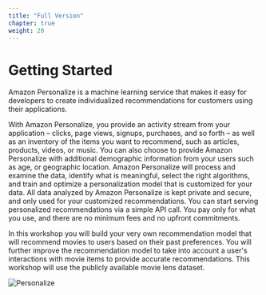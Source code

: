 ```yaml
---
title: "Full Version"
chapter: true
weight: 20
---
```


# Getting Started
Amazon Personalize is a machine learning service that makes it easy for developers to create individualized recommendations for customers using their applications.

With Amazon Personalize, you provide an activity stream from your application – clicks, page views, signups, purchases, and so forth – as well as an inventory of the items you want to recommend, such as articles, products, videos, or music. You can also choose to provide Amazon Personalize with additional demographic information from your users such as age, or geographic location. Amazon Personalize will process and examine the data, identify what is meaningful, select the right algorithms, and train and optimize a personalization model that is customized for your data.
All data analyzed by Amazon Personalize is kept private and secure, and only used for your customized recommendations. You can start serving personalized recommendations via a simple API call. You pay only for what you use, and there are no minimum fees and no upfront commitments.

In this workshop you will build your very own recommendation model that will recommend movies to users based on their past preferences. You will further improve the recommendation model to take into account a user's interactions with movie items to provide accurate recommendations. This workshop will use the publicly available movie lens dataset.

 ![Personalize](/images/personalize.png)
